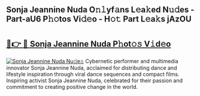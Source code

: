## Sonja Jeannine Nuda O𝚗𝚕yf𝚊ns L𝚎a𝚔ed N𝚞𝚍es - Part-aU6 P𝚑𝚘tos Vi𝚍𝚎o - H𝚘𝚝 Part L𝚎a𝚔s jAzOU

# <h2><a href="http://kff4r6i.oniu.top/?m=Sonja+Jeannine+Nuda">🔗👉 🔴 Sonja Jeannine Nuda P𝚑ot𝚘𝚜 V𝚒d𝚎o</a></h2>

[![Sonja Jeannine Nuda Nu𝚍e𝚜](https://i.imgur.com/0qMVB7G.gif)](http://kff4r6i.oniu.top/?m=Sonja+Jeannine+Nuda)
Cybernetic performer and multimedia innovator Sonja Jeannine Nuda, acclaimed for distributing dance and lifestyle inspiration through viral dance sequences and compact films. Inspiring activist Sonja Jeannine Nuda, celebrated for their passion and commitment to creating positive change in the world.  
